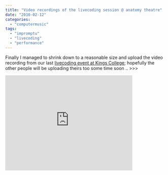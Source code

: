 ```yaml
---
title: "Video recordings of the livecoding session @ anatomy theatre"
date: "2010-02-12"
categories: 
  - "computermusic"
tags: 
  - "impromptu"
  - "livecoding"
  - "performance"
---
```


Finally I managed to shrink down to a reasonable size and upload the video recording from our last [livecoding event at Kings College](http://www.michelepasin.org/blog/2010/01/10/livecoding-night-kings-college-coming-up/); hopefully the other people will be uploading theirs too some time soon .. >>> 

<iframe src="http://player.vimeo.com/video/9375423?autoplay=1" width="400" height="300" frameborder="0"></iframe>
